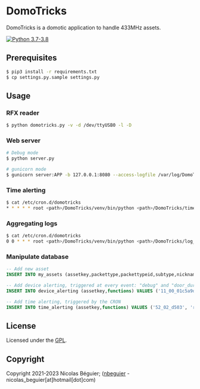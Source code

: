 # DomoTricks
DomoTricks is a domotic application to handle 433MHz assets.

[![Python 3.7-3.8](https://img.shields.io/badge/python-3.7|3.8-green.svg)](https://www.python.org/)

## Prerequisites

```bash
$ pip3 install -r requirements.txt
$ cp settings.py.sample settings.py
```

## Usage

### RFX reader

```bash
$ python domotricks.py -v -d /dev/ttyUSB0 -l -D
```

### Web server

```bash
# Debug mode
$ python server.py

# gunicorn mode
$ gunicorn server:APP -b 127.0.0.1:8080 --access-logfile /var/log/DomoTricks.log --error-logfile /var/log/DomoTricks-error.log
```

### Time alerting

```bash
$ cat /etc/cron.d/domotricks
* * * * * root <path>/DomoTricks/venv/bin/python <path>/DomoTricks/time_alerting.py 2>&1 | logger -t domotricks_time_alerting
```

### Aggregating logs

```bash
$ cat /etc/cron.d/domotricks
0 0 * * * root <path>/DomoTricks/venv/bin/python <path>/DomoTricks/log_aggregator.py 2>&1 | logger -t domotricks_log_aggregator
```

### Manipulate database

```sql
-- Add new asset
INSERT INTO my_assets (assetkey,packettype,packettypeid,subtype,nickname) VALUES ('11_00_01c5a9da_10', 'Lighting2', '11', '00', 'Front door');

-- Add device alerting, triggered at every event: "debug" and "door_during_holidays"
INSERT INTO device_alerting (assetkey,functions) VALUES ('11_00_01c5a9da_10', 'debug|door_during_holidays');

-- Add time alerting, triggered by the CRON
INSERT INTO time_alerting (assetkey,functions) VALUES ('52_02_d503', 'report_temperature:08:00');
```

## License
Licensed under the [GPL](https://github.com/nbeguier/DomoTricks/blob/master/LICENSE).

## Copyright
Copyright 2021-2023 Nicolas Béguier; ([nbeguier](https://beguier.eu/nicolas/) - nicolas_beguier[at]hotmail[dot]com)
